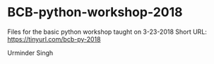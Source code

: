# BCB-python-workshop-2018
Files for the basic python workshop taught on 3-23-2018
Short URL: https://tinyurl.com/bcb-py-2018

Urminder Singh
